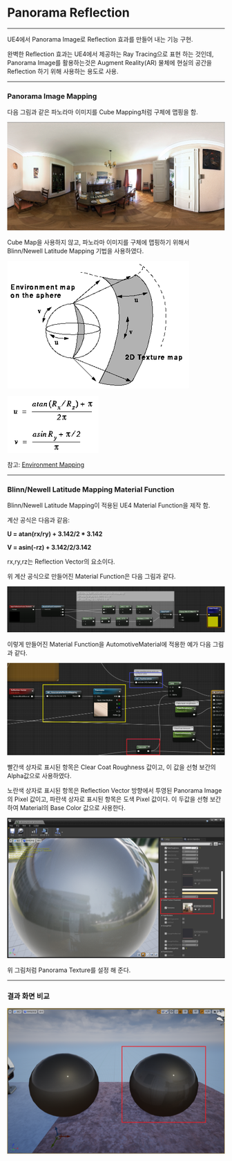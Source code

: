 # Panorama Reflection

----------------------------------------------------------------------------------------------------------------------------------------------------------------

UE4에서 Panorama Image로 Reflection 효과를 만들어 내는 기능 구현. 

완벽한 Reflection 효과는 UE4에서 제공하는 Ray Tracing으로 표현 하는 것인데, Panorama Image를 활용하는것은 Augment Reality(AR) 물체에 현실의 공간을 Reflection 하기 위해 사용하는 용도로 사용.

----------------------------------------------------------------------------------------------------------------------------------------------------------------

### Panorama Image Mapping

다음 그림과 같은 파노라마 이미지를 Cube Mapping처럼 구체에 맵핑을 함.

![](https://github.com/Devcoder-IndieWorks/PanoramaReflection/blob/master/ScreenShots/파노라마이미지.png)

Cube Map을 사용하지 않고, 파노라마 이미지를 구체에 맵핑하기 위해서 Blinn/Newell Latitude Mapping 기법을 사용하였다.

![](https://github.com/Devcoder-IndieWorks/PanoramaReflection/blob/master/ScreenShots/sphere_to_2d.png)

![](https://github.com/Devcoder-IndieWorks/PanoramaReflection/blob/master/ScreenShots/sphere_eq.png)

참고: [Environment Mapping][EnvironmentMappingLink]

[EnvironmentMappingLink]: http://www.reindelsoftware.com/Documents/Mapping/Mapping.html

----------------------------------------------------------------------------------------------------------------------------------------------------------------

### Blinn/Newell Latitude Mapping Material Function

Blinn/Newell Latitude Mapping이 적용된 UE4 Material Function을 제작 함.

계산 공식은 다음과 같음:

**U = atan(rx/ry) + 3.142/2 * 3.142**

**V = asin(-rz) + 3.142/2/3.142**

rx,ry,rz는 Reflection Vector의 요소이다.

위 계산 공식으로 만들어진 Material Function은 다음 그림과 같다.

![](https://github.com/Devcoder-IndieWorks/PanoramaReflection/blob/master/ScreenShots/MF_PanoramaReflectionMapping.png)

이렇게 만들어진 Material Function을 AutomotiveMaterial에 적용한 예가 다음 그림과 같다.

![](https://github.com/Devcoder-IndieWorks/PanoramaReflection/blob/master/ScreenShots/Material_적용.png)

빨간색 상자로 표시된 항목은 Clear Coat Roughness 값이고, 이 값을 선형 보간의 Alpha값으로 사용하였다.

노란색 상자로 표시된 항목은 Reflection Vector 방향에서 투영된 Panorama Image의 Pixel 값이고, 파란색 상자로 표시된 항목은 도색 Pixel 값이다. 이 두값을  선형 보간하여 Material의 Base Color 값으로 사용한다.

![](https://github.com/Devcoder-IndieWorks/PanoramaReflection/blob/master/ScreenShots/Material_Instance_설정.png)

위 그림처럼 Panorama Texture를 설정 해 준다.

----------------------------------------------------------------------------------------------------------------------------------------------------------------

### 결과 화면 비교

![](https://github.com/Devcoder-IndieWorks/PanoramaReflection/blob/master/ScreenShots/파노라마맵핑_적용_화면.png)

